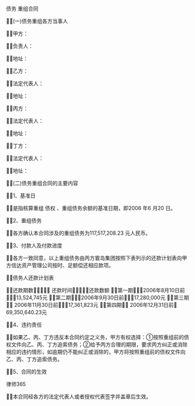 
 
债务
重组合同 
 
 (一)债务重组各方当事人 
 
 甲方：
 
 负责人： 
 
 地址：
 
 
 乙方：
 
 
 法定代表人：
 
 
 地址：
 
 
 丙方：
 
 
 法定代表人：
 
 
 地址：
 
 
 丁方：
 
 
 法定代表人：
 
 
 地址：
 
 
 (二)债务重组合同的主要内容 
 
 1、基准日 
 
 是指核算重组
债权
、重组债务余额的基准日期，即2006 年6 月20 日。 
 
 2、重组债务 
 
 各方确认本合同涉及的重组债务为117,517,208.23 元人民币。 
 
 3、付款人及付款进度 
 
 各方一致同意，以上重组债务由丙方寰岛集团按照下表列示的还款计划表向甲方信达资产管理公司按时、足额偿还相应款项。 
 
 债务人还款计划表 
 
 还款期数 还款时间还款数额 
 第一期2006年8月10日前13,524,745元 
 第二期2006年9月30日前17,280,000元 
 第三期 2006年11月30日前17,361,823元 
 第四期 2006年12月31日前 69,350,640.23元 
 
 4、违约责任 
 
 如果乙、丙、丁方违反本合同约定之义务，甲方有权选择：①按照重组前的债权文件向乙、丙、丁方追索债务；②给予丙方合理的期限，要求丙方纠正或消除相应的违约情形，如逾期仍不能纠正或消除的，甲方将按照重组前的债权文件向乙、丙、丁方追索债务。 
 
 5、合同的生效 
 




 
律师365






 本合同经各方的法定代表人或者授权代表签字并盖章后生效。  


 

 
 
 
 
 
  


  
 

  


  


  
 
 
 
 

